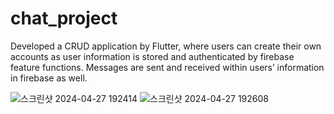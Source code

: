 # chat_project

Developed a CRUD application by Flutter, where users can create their own accounts as user information is stored and authenticated by firebase feature functions. Messages are sent and received within users’ information in firebase as well.


![스크린샷 2024-04-27 192414](https://github.com/tmdrl02/chatapp_side_project/assets/132719280/edd1f8a0-4173-4c04-898c-a3c66e5a890f) ![스크린샷 2024-04-27 192608](https://github.com/tmdrl02/chatapp_side_project/assets/132719280/d1fcf9ca-3efd-45e0-b213-71702276428a)

